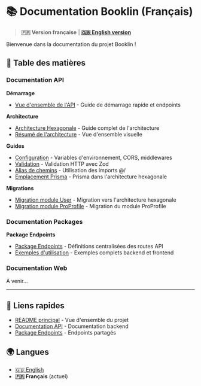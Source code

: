 # 📚 Documentation Booklin (Français)

> **🇫🇷 Version française** | **[🇬🇧 English version](../en/README.md)**

Bienvenue dans la documentation du projet Booklin !

## 📖 Table des matières

### Documentation API

**Démarrage**
- [Vue d'ensemble de l'API](./api/README.md) - Guide de démarrage rapide et endpoints

**Architecture**
- [Architecture Hexagonale](./api/architecture/architecture-hexagonale.md) - Guide complet de l'architecture
- [Résumé de l'architecture](./api/architecture/resume-architecture.md) - Vue d'ensemble visuelle

**Guides**
- [Configuration](./api/guides/configuration.md) - Variables d'environnement, CORS, middlewares
- [Validation](./api/guides/validation.md) - Validation HTTP avec Zod
- [Alias de chemins](./api/guides/alias-chemins.md) - Utilisation des imports @/
- [Emplacement Prisma](./api/guides/emplacement-prisma.md) - Prisma dans l'architecture hexagonale

**Migrations**
- [Migration module User](./api/migrations/module-user.md) - Migration vers l'architecture hexagonale
- [Migration module ProProfile](./api/migrations/module-proprofile.md) - Migration du module ProProfile

### Documentation Packages

**Package Endpoints**
- [Package Endpoints](./packages/endpoints/README.md) - Définitions centralisées des routes API
- [Exemples d'utilisation](./packages/endpoints/exemples.md) - Exemples complets backend et frontend

### Documentation Web

À venir...

---

## 🚀 Liens rapides

- [README principal](../../README.md) - Vue d'ensemble du projet
- [Documentation API](./api/README.md) - Documentation backend
- [Package Endpoints](./packages/endpoints/README.md) - Endpoints partagés

## 🌍 Langues

- [🇬🇧 English](../en/README.md)
- **🇫🇷 Français** (actuel)
